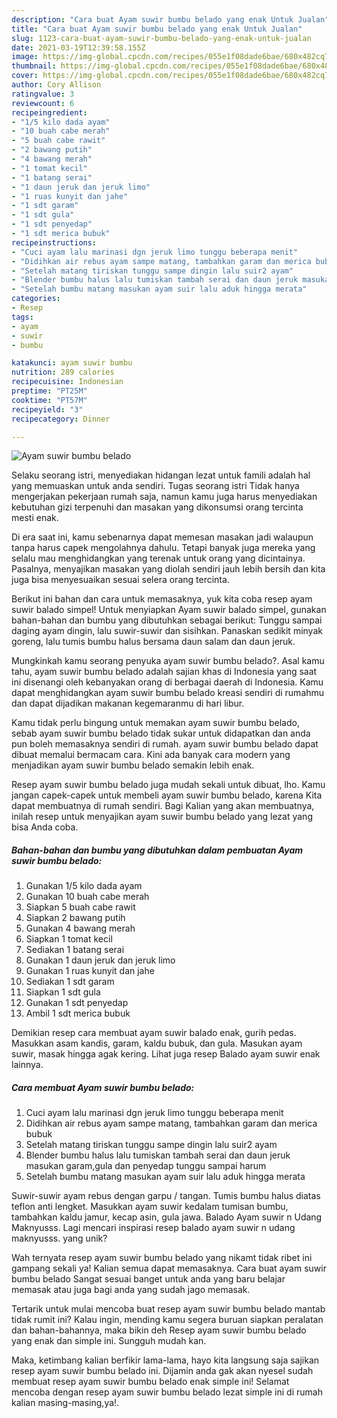 ```yaml
---
description: "Cara buat Ayam suwir bumbu belado yang enak Untuk Jualan"
title: "Cara buat Ayam suwir bumbu belado yang enak Untuk Jualan"
slug: 1123-cara-buat-ayam-suwir-bumbu-belado-yang-enak-untuk-jualan
date: 2021-03-19T12:39:58.155Z
image: https://img-global.cpcdn.com/recipes/055e1f08dade6bae/680x482cq70/ayam-suwir-bumbu-belado-foto-resep-utama.jpg
thumbnail: https://img-global.cpcdn.com/recipes/055e1f08dade6bae/680x482cq70/ayam-suwir-bumbu-belado-foto-resep-utama.jpg
cover: https://img-global.cpcdn.com/recipes/055e1f08dade6bae/680x482cq70/ayam-suwir-bumbu-belado-foto-resep-utama.jpg
author: Cory Allison
ratingvalue: 3
reviewcount: 6
recipeingredient:
- "1/5 kilo dada ayam"
- "10 buah cabe merah"
- "5 buah cabe rawit"
- "2 bawang putih"
- "4 bawang merah"
- "1 tomat kecil"
- "1 batang serai"
- "1 daun jeruk dan jeruk limo"
- "1 ruas kunyit dan jahe"
- "1 sdt garam"
- "1 sdt gula"
- "1 sdt penyedap"
- "1 sdt merica bubuk"
recipeinstructions:
- "Cuci ayam lalu marinasi dgn jeruk limo tunggu beberapa menit"
- "Didihkan air rebus ayam sampe matang, tambahkan garam dan merica bubuk"
- "Setelah matang tiriskan tunggu sampe dingin lalu suir2 ayam"
- "Blender bumbu halus lalu tumiskan tambah serai dan daun jeruk masukan garam,gula dan penyedap tunggu sampai harum"
- "Setelah bumbu matang masukan ayam suir lalu aduk hingga merata"
categories:
- Resep
tags:
- ayam
- suwir
- bumbu

katakunci: ayam suwir bumbu 
nutrition: 289 calories
recipecuisine: Indonesian
preptime: "PT25M"
cooktime: "PT57M"
recipeyield: "3"
recipecategory: Dinner

---
```



![Ayam suwir bumbu belado](https://img-global.cpcdn.com/recipes/055e1f08dade6bae/680x482cq70/ayam-suwir-bumbu-belado-foto-resep-utama.jpg)

Selaku seorang istri, menyediakan hidangan lezat untuk famili adalah hal yang memuaskan untuk anda sendiri. Tugas seorang istri Tidak hanya mengerjakan pekerjaan rumah saja, namun kamu juga harus menyediakan kebutuhan gizi terpenuhi dan masakan yang dikonsumsi orang tercinta mesti enak.

Di era  saat ini, kamu sebenarnya dapat memesan masakan jadi walaupun tanpa harus capek mengolahnya dahulu. Tetapi banyak juga mereka yang selalu mau menghidangkan yang terenak untuk orang yang dicintainya. Pasalnya, menyajikan masakan yang diolah sendiri jauh lebih bersih dan kita juga bisa menyesuaikan sesuai selera orang tercinta. 

Berikut ini bahan dan cara untuk memasaknya, yuk kita coba resep ayam suwir balado simpel! Untuk menyiapkan Ayam suwir balado simpel, gunakan bahan-bahan dan bumbu yang dibutuhkan sebagai berikut: Tunggu sampai daging ayam dingin, lalu suwir-suwir dan sisihkan. Panaskan sedikit minyak goreng, lalu tumis bumbu halus bersama daun salam dan daun jeruk.

Mungkinkah kamu seorang penyuka ayam suwir bumbu belado?. Asal kamu tahu, ayam suwir bumbu belado adalah sajian khas di Indonesia yang saat ini disenangi oleh kebanyakan orang di berbagai daerah di Indonesia. Kamu dapat menghidangkan ayam suwir bumbu belado kreasi sendiri di rumahmu dan dapat dijadikan makanan kegemaranmu di hari libur.

Kamu tidak perlu bingung untuk memakan ayam suwir bumbu belado, sebab ayam suwir bumbu belado tidak sukar untuk didapatkan dan anda pun boleh memasaknya sendiri di rumah. ayam suwir bumbu belado dapat dibuat memalui bermacam cara. Kini ada banyak cara modern yang menjadikan ayam suwir bumbu belado semakin lebih enak.

Resep ayam suwir bumbu belado juga mudah sekali untuk dibuat, lho. Kamu jangan capek-capek untuk membeli ayam suwir bumbu belado, karena Kita dapat membuatnya di rumah sendiri. Bagi Kalian yang akan membuatnya, inilah resep untuk menyajikan ayam suwir bumbu belado yang lezat yang bisa Anda coba.

<!--inarticleads1-->

##### Bahan-bahan dan bumbu yang dibutuhkan dalam pembuatan Ayam suwir bumbu belado:

1. Gunakan 1/5 kilo dada ayam
1. Gunakan 10 buah cabe merah
1. Siapkan 5 buah cabe rawit
1. Siapkan 2 bawang putih
1. Gunakan 4 bawang merah
1. Siapkan 1 tomat kecil
1. Sediakan 1 batang serai
1. Gunakan 1 daun jeruk dan jeruk limo
1. Gunakan 1 ruas kunyit dan jahe
1. Sediakan 1 sdt garam
1. Siapkan 1 sdt gula
1. Gunakan 1 sdt penyedap
1. Ambil 1 sdt merica bubuk


Demikian resep cara membuat ayam suwir balado enak, gurih pedas. Masukkan asam kandis, garam, kaldu bubuk, dan gula. Masukan ayam suwir, masak hingga agak kering. Lihat juga resep Balado ayam suwir enak lainnya. 

<!--inarticleads2-->

##### Cara membuat Ayam suwir bumbu belado:

1. Cuci ayam lalu marinasi dgn jeruk limo tunggu beberapa menit
1. Didihkan air rebus ayam sampe matang, tambahkan garam dan merica bubuk
1. Setelah matang tiriskan tunggu sampe dingin lalu suir2 ayam
1. Blender bumbu halus lalu tumiskan tambah serai dan daun jeruk masukan garam,gula dan penyedap tunggu sampai harum
1. Setelah bumbu matang masukan ayam suir lalu aduk hingga merata


Suwir-suwir ayam rebus dengan garpu / tangan. Tumis bumbu halus diatas teflon anti lengket. Masukkan ayam suwir kedalam tumisan bumbu, tambahkan kaldu jamur, kecap asin, gula jawa. Balado Ayam suwir n Udang Maknyusss. Lagi mencari inspirasi resep balado ayam suwir n udang maknyusss. yang unik? 

Wah ternyata resep ayam suwir bumbu belado yang nikamt tidak ribet ini gampang sekali ya! Kalian semua dapat memasaknya. Cara buat ayam suwir bumbu belado Sangat sesuai banget untuk anda yang baru belajar memasak atau juga bagi anda yang sudah jago memasak.

Tertarik untuk mulai mencoba buat resep ayam suwir bumbu belado mantab tidak rumit ini? Kalau ingin, mending kamu segera buruan siapkan peralatan dan bahan-bahannya, maka bikin deh Resep ayam suwir bumbu belado yang enak dan simple ini. Sungguh mudah kan. 

Maka, ketimbang kalian berfikir lama-lama, hayo kita langsung saja sajikan resep ayam suwir bumbu belado ini. Dijamin anda gak akan nyesel sudah membuat resep ayam suwir bumbu belado enak simple ini! Selamat mencoba dengan resep ayam suwir bumbu belado lezat simple ini di rumah kalian masing-masing,ya!.

